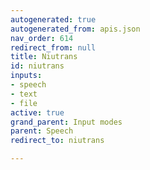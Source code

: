 ```yaml
---
autogenerated: true
autogenerated_from: apis.json
nav_order: 614
redirect_from: null
title: Niutrans
id: niutrans
inputs:
- speech
- text
- file
active: true
grand_parent: Input modes
parent: Speech
redirect_to: niutrans

---
```


